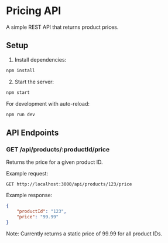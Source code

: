 # Pricing API

A simple REST API that returns product prices.

## Setup

1. Install dependencies:
```bash
npm install
```

2. Start the server:
```bash
npm start
```

For development with auto-reload:
```bash
npm run dev
```

## API Endpoints

### GET /api/products/:productId/price

Returns the price for a given product ID.

Example request:
```
GET http://localhost:3000/api/products/123/price
```

Example response:
```json
{
    "productId": "123",
    "price": "99.99"
}
```

Note: Currently returns a static price of 99.99 for all product IDs. 